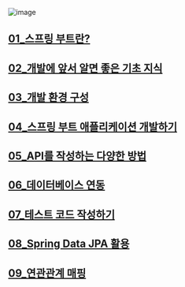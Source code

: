 ![image](https://github.com/TaskerJang/Springboot_study/assets/124780552/25ed1d7b-e31d-4fb5-825d-7fefc706ef09)



## [01_스프링 부트란?](01_스프링%20부트란.md) ##
## [02_개발에 앞서 알면 좋은 기초 지식](02_개발에%20앞서%20알면%20좋은%20기초%20지식.md) ##
## [03_개발 환경 구성](03_개발%20환경%20구성.md) ##
## [04_스프링 부트 애플리케이션 개발하기](04_스프링%20부트%20애플리케이션%20개발하기.md) ##
## [05_API를 작성하는 다양한 방법](05_API를%20작성하는%20다양한%20방법.md) ##
## [06_데이터베이스 연동](06_데이터베이스%20연동.md) ##
## [07_테스트 코드 작성하기](07_테스트%20코드%20작성하기.md) ##
## [08_Spring Data JPA 활용](08_Spring%20Data%20JPA%20활용.md) ##
## [09_연관관계 매핑](09_연관관계%20매핑.md) ##

